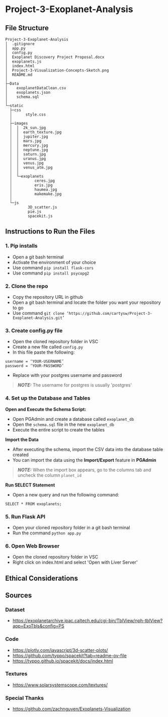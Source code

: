 # Project-3-Exoplanet-Analysis
## File Structure
```
Project-3-Exoplanet-Analysis
│  .gitignore
│  app.py
│  config.py
│  Exoplanet Discovery Project Proposal.docx
│  exoplanets.js
│  index.html
│  Project-3-Visualization-Concepts-Sketch.png
│  README.md
│
├─Data
│    exoplanetDataClean.csv
│    exoplanets.json
│    schema.sql
│
└─static
  ├─css
  │      style.css
  │
  ├─images
  │  │  2k_sun.jpg
  │  │  earth_texture.jpg
  │  │  jupiter.jpg
  │  │  mars.jpg
  │  │  mercury.jpg
  │  │  neptune.jpg
  │  │  saturn.jpg
  │  │  uranus.jpg
  │  │  venus.jpg
  │  │  venus_atm.jpg
  │  │
  │  └─exoplanets
  │          ceres.jpg
  │          eris.jpg
  │          haumea.jpg
  │          makemake.jpg
  │
  └─js
          3D_scatter.js
          pie.js
          spacekit.js
```

## Instructions to Run the Files
### 1. Pip installs
- Open a git bash terminal
- Activate the environment of your choice
- Use command `pip install flask-cors`
- Use command `pip install psycopg2`
### 2. Clone the repo
- Copy the repository URL in github
- Open a git bash terminal and locate the folder you want your repository to go
- Use command `git clone ‘https://github.com/cartysw/Project-3-Exoplanet-Analysis.git’ `

### 3. Create config.py file
- Open the cloned repository folder in VSC
- Create a new file called `config.py`
- In this file paste the following:
```
username = ‘YOUR-USERNAME’
password = ‘YOUR-PASSWORD’
```
- Replace with your postgres username and password
> **_NOTE:_**  The username for postgres is usually 'postgres'

### 4. Set up the Database and Tables
**Open and Execute the Schema Script:**
- Open PGAdmin and create a database called `exoplanet_db`
- Open the `schema.sql` file in the new `exoplanet_db`
- Execute the entire script to create the tables

**Import the Data**

- After executing the schema, import the CSV data into the database table created
- You can import the data using the **Import/Export** feature in **PGAdmin**
> **_NOTE:_** When the import box appears, go to the columns tab and uncheck the column `planet_id`

**Run SELECT Statement**

- Open a new query and run the following command:

`SELECT * FROM exoplanets;`

### 5. Run Flask API
- Open your cloned repository folder in a git bash terminal
- Run the command `python app.py`


### 6. Open Web Browser
- Open the cloned repository folder in VSC
- Right click on index.html and select 'Open with Liver Server'

## Ethical Considerations

## Sources
### Dataset
- https://exoplanetarchive.ipac.caltech.edu/cgi-bin/TblView/nph-tblView?app=ExoTbls&config=PS
### Code
- https://plotly.com/javascript/3d-scatter-plots/
- https://github.com/typpo/spacekit?tab=readme-ov-file
- https://typpo.github.io/spacekit/docs/index.html
### Textures
- https://www.solarsystemscope.com/textures/
### Special Thanks
- https://github.com/zachnguyen/Exoplanets-Visualization
